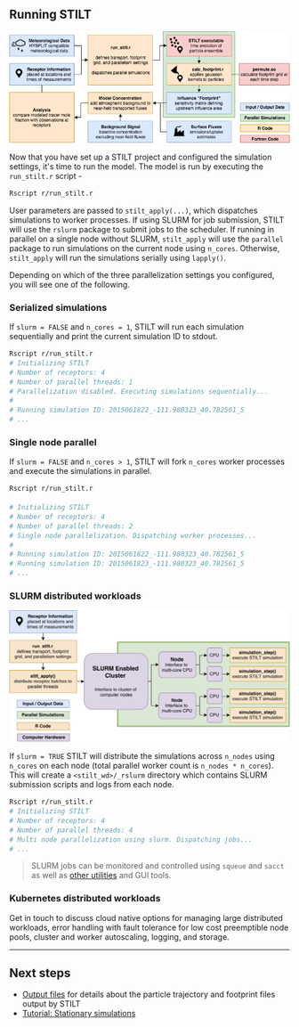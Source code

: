 ## Running STILT

![STILT workflow](static/img/chart-workflow-advanced.png)

Now that you have set up a STILT project and configured the simulation settings, it's time to run the model. The model is run by executing the `run_stilt.r` script -

```bash
Rscript r/run_stilt.r
```

User parameters are passed to `stilt_apply(...)`, which dispatches simulations to worker processes. If using SLURM for job submission, STILT will use the `rslurm` package to submit jobs to the scheduler. If running in parallel on a single node without SLURM, `stilt_apply` will use the `parallel` package to run simulations on the current node using `n_cores`. Otherwise, `stilt_apply` will run the simulations serially using `lapply()`.

Depending on which of the three parallelization settings you configured, you will see one of the following.

### Serialized simulations

If `slurm = FALSE` and `n_cores = 1`, STILT will run each simulation sequentially and print the current simulation ID to stdout.

```bash
Rscript r/run_stilt.r
# Initializing STILT
# Number of receptors: 4
# Number of parallel threads: 1
# Parallelization disabled. Executing simulations sequentially...
#
# Running simulation ID: 2015061822_-111.980323_40.782561_5
# ...
```

### Single node parallel

If `slurm = FALSE` and `n_cores > 1`, STILT will fork `n_cores` worker processes and execute the simulations in parallel.


```bash
Rscript r/run_stilt.r

# Initializing STILT
# Number of receptors: 4
# Number of parallel threads: 2
# Single node parallelization. Dispatching worker processes...
#
# Running simulation ID: 2015061822_-111.980323_40.782561_5
# Running simulation ID: 2015061823_-111.980323_40.782561_5
# ...
```

### SLURM distributed workloads

![Parallel simulations with SLURM](static/img/chart-parallel.png)

If `slurm = TRUE` STILT will distribute the simulations across `n_nodes` using `n_cores` on each node (total parallel worker count is `n_nodes * n_cores`). This will create a `<stilt_wd>/_rslurm` directory which contains SLURM submission scripts and logs from each node.

```bash
Rscript r/run_stilt.r
# Initializing STILT
# Number of receptors: 4
# Number of parallel threads: 4
# Multi node parallelization using slurm. Dispatching jobs...
# ...
```

> SLURM jobs can be monitored and controlled using `squeue` and `sacct` as well as [other utilities](https://www.chpc.utah.edu/documentation/software/slurm.php) and GUI tools.

### Kubernetes distributed workloads

Get in touch to discuss cloud native options for managing large distributed workloads, error handling with fault tolerance for low cost preemptible node pools, cluster and worker autoscaling, logging, and storage.

---

## Next steps

- [Output files](output-files.md) for details about the particle trajectory and footprint files output by STILT
- [Tutorial: Stationary simulations](stationary-simulations)
